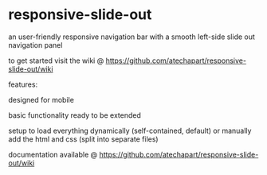 # responsive-slide-out
an user-friendly responsive navigation bar with a smooth left-side slide out navigation panel 

to get started visit the wiki @ https://github.com/atechapart/responsive-slide-out/wiki

features:

designed for mobile

basic functionality ready to be extended

setup to load everything dynamically (self-contained, default) or manually add the html and css (split into separate files)

documentation available @ https://github.com/atechapart/responsive-slide-out/wiki
